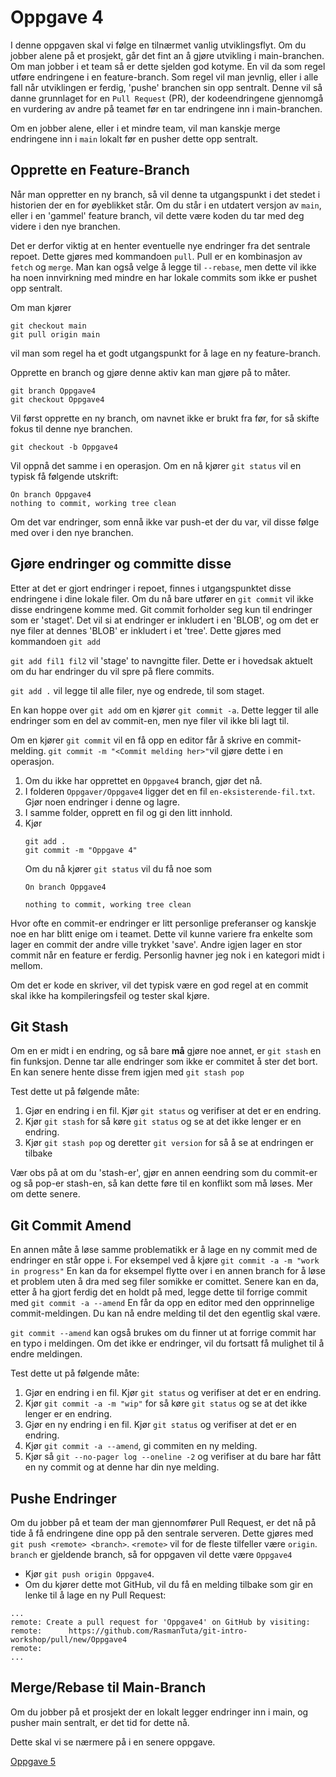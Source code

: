  # Oppgave 4
 I denne oppgaven skal vi følge en tilnærmet vanlig utviklingsflyt.
 Om du jobber alene på et prosjekt, går det fint an å gjøre utvikling i main-branchen. 
 Om man jobber i et team så er dette sjelden god kotyme.
 En vil da som regel utføre endringene i en feature-branch. 
 Som regel vil man jevnlig, eller i alle fall når utviklingen er ferdig, 'pushe' branchen sin opp sentralt.
 Denne vil så danne grunnlaget for en `Pull Request` (PR), der kodeendringene gjennomgå en vurdering av andre på teamet før en tar endringene inn i main-branchen.
 
Om en jobber alene, eller i et mindre team, vil man kanskje merge endringene inn i `main` lokalt før en pusher dette opp sentralt.

## Opprette en Feature-Branch
Når man oppretter en ny branch, så vil denne ta utgangspunkt i det stedet i historien der en for øyeblikket står.
Om du står i en utdatert versjon av `main`, eller i en 'gammel' feature branch, vil dette være koden du tar med deg videre i den nye branchen.

Det er derfor viktig at en henter eventuelle nye endringer fra det sentrale repoet.
Dette gjøres med kommandoen `pull`. Pull er en kombinasjon av `fetch` og `merge`. 
Man kan også velge å legge til `--rebase`, men dette vil ikke ha noen innvirkning med mindre en har lokale commits som ikke er pushet opp sentralt.

Om man kjører
```shell
git checkout main
git pull origin main
```
vil man som regel ha et godt utgangspunkt for å lage en ny feature-branch.

Opprette en branch og gjøre denne aktiv kan man gjøre på to måter. 
```shell
git branch Oppgave4
git checkout Oppgave4
```
Vil først opprette en ny branch, om navnet ikke er brukt fra før, for så skifte fokus til denne nye branchen.
```shell
git checkout -b Oppgave4
```
Vil oppnå det samme i en operasjon.
Om en nå kjører `git status` vil en typisk få følgende utskrift:
```text
On branch Oppgave4
nothing to commit, working tree clean
```
Om det var endringer, som ennå ikke var push-et der du var, vil disse følge med over i den nye branchen.

## Gjøre endringer og committe disse
Etter at det er gjort endringer i repoet, finnes i utgangspunktet disse endringene i dine lokale filer. 
Om du nå bare utfører en `git commit` vil ikke disse endringene komme med. 
Git commit forholder seg kun til endringer som er 'staget'. Det vil si at endringer er inkludert i en 'BLOB', 
og om det er nye filer at dennes 'BLOB' er inkludert i et 'tree'.
Dette gjøres med kommandoen `git add`

`git add fil1 fil2` vil 'stage' to navngitte filer. Dette er i hovedsak aktuelt om du har endringer du vil spre på flere commits.

`git add .` vil legge til alle filer, nye og endrede, til som staget.

En kan hoppe over `git add` om en kjører `git commit -a`. Dette legger til alle endringer som en del av commit-en, 
men nye filer vil ikke bli lagt til.

Om en kjører `git commit` vil en få opp en editor får å skrive en commit-melding.
`git commit -m "<Commit melding her>"`vil gjøre dette i en operasjon.

1) Om du ikke har opprettet en `Oppgave4` branch, gjør det nå.
2) I folderen `Oppgaver/Oppgave4` ligger det en fil `en-eksisterende-fil.txt`. Gjør noen endringer i denne og lagre.
3) I samme folder, opprett en fil og gi den litt innhold.
4) Kjør 
   ```shell
   git add .
   git commit -m "Oppgave 4"
   ```
   Om du nå kjører `git status` vil du få noe som
   ```text
   On branch Oppgave4

   nothing to commit, working tree clean
   ```

Hvor ofte en commit-er endringer er litt personlige preferanser og kanskje noe en har blitt enige om i teamet.
Dette vil kunne variere fra enkelte som lager en commit der andre ville trykket 'save'.
Andre igjen lager en stor commit når en feature er ferdig. Personlig havner jeg nok i en kategori midt i mellom.

Om det er kode en skriver, vil det typisk være en god regel at en commit skal ikke ha kompileringsfeil og tester skal kjøre.

## Git Stash

Om en er midt i en endring, og så bare **må** gjøre noe annet, er `git stash` en fin funksjon.
Denne tar alle endringer som ikke er commitet å ster det bort. 
En kan senere hente disse frem igjen med `git stash pop`

Test dette ut på følgende måte:
1) Gjør en endring i en fil. Kjør `git status` og verifiser at det er en endring.
2) Kjør `git stash` for så køre `git status` og se at det ikke lenger er en endring.
3) Kjør `git stash pop` og deretter `git version` for så å se at endringen er tilbake

Vær obs på at om du 'stash-er', gjør en annen eendring som du commit-er og så pop-er stash-en, 
så kan dette føre til en konflikt som må løses. Mer om dette senere.  

## Git Commit Amend

En annen måte å løse samme problematikk er å lage en ny commit med de endringer en står oppe i.
For eksempel ved å kjøre `git commit -a -m "work in progress"`
En kan da for eksempel flytte over i en annen branch for å løse et problem uten å dra med seg filer somikke er comittet.
Senere kan en da, etter å ha gjort ferdig det en holdt på med, legge dette til forrige commit med `git commit -a --amend`
En får da opp en editor med den opprinnelige commit-meldingen. 
Du kan nå endre melding til det den egentlig skal være.

`git commit --amend` kan også brukes om du finner ut at forrige commit har en typo i meldingen. 
Om det ikke er endringer, vil du fortsatt få mulighet til å endre meldingen.

Test dette ut på følgende måte:
1) Gjør en endring i en fil. Kjør `git status` og verifiser at det er en endring.
2) Kjør `git commit -a -m "wip"` for så køre `git status` og se at det ikke lenger er en endring.
3) Gjør en ny endring i en fil. Kjør `git status` og verifiser at det er en endring.
3) Kjør `git commit -a --amend`, gi commiten en ny melding.
4) Kjør så `git --no-pager log --oneline -2` og verifiser at du bare har fått en ny commit og at denne har din nye melding.

## Pushe Endringer
Om du jobber på et team der man gjennomfører Pull Request, er det nå på tide å få endringene dine opp på den sentrale serveren. 
Dette gjøres med `git push <remote> <branch>`.
`<remote>` vil for de fleste tilfeller være `origin`.
`branch` er gjeldende branch, så for oppgaven vil dette være `Oppgave4`

 - Kjør `git push origin Oppgave4`. 
 - Om du kjører dette mot GitHub, vil du få en melding tilbake som gir en lenke til å lage en ny Pull Request:
```text
...
remote: Create a pull request for 'Oppgave4' on GitHub by visiting:
remote:      https://github.com/RasmanTuta/git-intro-workshop/pull/new/Oppgave4
remote: 
...
```
## Merge/Rebase til Main-Branch
Om du jobber på et prosjekt der en lokalt legger endringer inn i main, og pusher main sentralt, er det tid for dette nå.

Dette skal vi se nærmere på i en senere oppgave.

[Oppgave 5](./Oppgave5.md)


